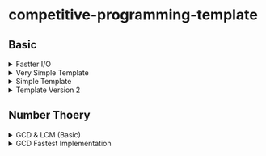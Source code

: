 # competitive-programming-template

## Basic

<details><summary>Fastter I/O</summary>
<p>

```C++
ios_base::sync_with_stdio(0);
cin.tie(0);
```

</p>
</details>

<details><summary>Very Simple Template</summary>
<p>

```C++
#include<bits/stdc++.h>
using namespace std;

#define ll long long

int main(){
	ios_base::sync_with_stdio(0);
	cin.tie(0);

	ll t; cin >> t;
	while(t--){

	}

	return 0;
}
```

</p>
</details>

<details><summary>Simple Template</summary>
<p>

```C++
#include<bits/stdc++.h>
using namespace std;

#define ll long long
#define ff first
#define ss second
#define pb push_back
#define pii pair<ll,ll>
#define vi vector<ll>
#define mi map<ll,ll>
#define inf 2e18
#define endl "\n"


void solve(){

}

int main(){
	ios_base::sync_with_stdio(0);
	cin.tie(0);
	ll t=1; //cin >> t;
	while(t--) solve();
	return 0;
}
```

</p>
</details>

<details><summary>Template Version 2</summary>
<p>

```C++
#include<bits/stdc++.h>
using namespace std;

#define ll long long
#define F first
#define S second
#define pb push_back
#define mp make_pair
#define pii pair<ll,ll>
#define vi vector<ll>
#define mi map<ll,ll>
#define inf 2e18
#define fo(i,n) for(ll i=0; i<n; i++)
#define all(x) x.begin(), x.end()
#define input(n,x) fo(i, n) cin >> x[i];
#define output(x) for(auto i : x) printf("%lld ", i)
#define sortall(x) sort(all(x))
#define YES printf("YES\n")
#define NO printf("NO\n")
#define endl "\n"


void solve(){
	ll n;
	cin >> n;
	ll a[n];
	input(n,a);
	output(a);
}

int main(){
	ios_base::sync_with_stdio(0);
	cin.tie(0);

	ll t=1; //cin >> t;
	while(t--) solve();

	return 0;
}
```

</p>
</details>

## Number Thoery

<details><summary>GCD & LCM (Basic)</summary>
<p>

```C++
#define ll long long
ll gcd(ll a,ll b){
	if(b==0)return a;
	else return gcd(b,a%b);
}

ll lcm(ll a,ll b){
	return a*b/gcd(a,b);
}
```

</p>
</details>
<details><summary>GCD Fastest Implementation</summary>
<p>

[maxplus's comment in codeforces](https://codeforces.com/blog/entry/13410?#comment-205881)

```C++
template<typename T>
inline T gcd(T a, T b)
{
    T c;
    while (b)
    {
        c = b;
        b = a % b;
        a = c;
    }
    return a;
}
```

</p>
</details>
